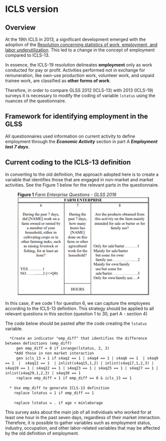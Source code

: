 # ICLS version

## Overview

At the 19th ICLS in 2013, a significant development emerged with the adoption of the [Resolution concerning statistics of work, employment, and labor underutilization](https://www.ilo.org/resource/resolution-concerning-statistics-work-employment-and-labour). This led to a change in the concept of employment compared to ICLS-13.

In essence, the ICLS-19 resolution delineates **employment** only as work conducted for pay or profit. Activities performed not in exchange for remuneration, like own-use production work, volunteer work, and unpaid trainee work, are classified as **other forms of work**.

Therefore, in order to compare GLSS 2012 (ICLS-13) with 2013 (ICLS-19) surveys it is necessary to modify the coding of  variable `lstatus` using the nuances of the questionnaire.

## Framework for identifying employment in the GLSS

All questionnaires used information on current activity to define employment through the ***Economic Activity*** section in part A ***Employment last 7 days***.

## Current coding to the ICLS-13 definition

In converting to the old definition, the approach adopted here is to create a variable that identifies those that are engaged in non-market and market activities. See the Figure 1 below for the relevant parts in the questionnaire.

<figure>

<figcaption><b>Figure 1</b><i> Farm Enterprise Questions - GLSS 2016 </i></figcaption>

<img src="utilities/Farming_ownuse_2016.PNG" alt="Farming_ownuse_2016_ICLS"/>

</figure>

In this case, if we code 1 for question 6, we can capture the employees according to the ICLS-13 definition. This strategy should be applied to all relevant questions in this section (question 1 to 30, part A - section 4)

The code below should be pasted after the code creating the ```lstatus``` variable. 

```     
  *Create an indicator "emp_diff" that identifies the difference between definitions (emp_diff)
	 gen emp_diff = 0 if inrange(lstatus, 2, 3)
	*Add those in non market interaction
	 gen icls_13 = 1 if s4aq2 == 1 | s4aq4 == 1 | s4aq6 == 1  | s4aq9 == 1  |  s4aq12 == 1  | inlist(s4aq15,1,2) | inlist(s4aq17,1,2,3) | s4aq19 == 1 | s4aq22 == 1 | s4aq23 == 1 | s4aq25 == 1 | s4aq27 == 1 | inlist(s4aq29,1,2,3) | s4aq30 == 1
	 replace emp_diff = 1 if emp_diff == 0 & icls_13 == 1
  
  * Use emp_diff to generate ICLS-13 definition
	replace lstatus = 1 if emp_diff == 1
	
	replace lstatus = . if age < minlaborage
```
This survey asks about the main job of all individuals who worked for at least one hour in the past seven days, regardless of their market interaction. Therefore, it is possible to gather variables such as employment status, industry, occupation, and other labor-related variables that may be affected by the old definition of employment.

